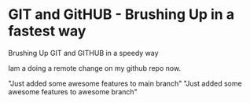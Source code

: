 # GIT and GitHUB - Brushing Up in a fastest way

Brushing Up GIT and GITHUB in a speedy way

Iam a doing a remote change on my github repo now.

"Just added some awesome features to main branch"
"Just added some awesome features to awesome branch"
